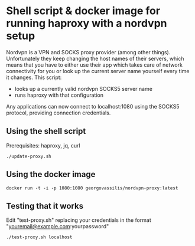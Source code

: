 Shell script & docker image for running haproxy with a nordvpn setup
============

Nordvpn is a VPN and SOCKS proxy provider (among other things). Unfortunately they keep changing the host names of their servers, which means that you have to either
use their app which takes care of network connectivity for you or look up the current server name yourself every time it changes. This script:

- looks up a currently valid nordvpn SOCKS5 server name
- runs haproxy with that configuration

Any applications can now connect to localhost:1080 using the SOCKS5 protocol, providing connection credentials.

##  Using the shell script

Prerequisites: haproxy, jq, curl

`./update-proxy.sh` 

##  Using the docker image

`docker run -t -i -p 1080:1080 georgovassilis/nordvpn-proxy:latest`

##  Testing that it works

Edit "test-proxy.sh" replacing your credentials in the format "youremail@example.com:yourpassword"

`./test-proxy.sh localhost`